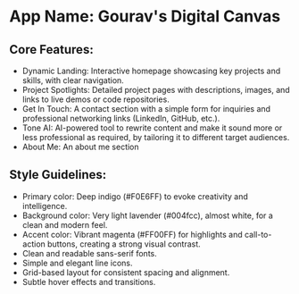 # **App Name**: Gourav's Digital Canvas

## Core Features:

- Dynamic Landing: Interactive homepage showcasing key projects and skills, with clear navigation.
- Project Spotlights: Detailed project pages with descriptions, images, and links to live demos or code repositories.
- Get In Touch: A contact section with a simple form for inquiries and professional networking links (LinkedIn, GitHub, etc.).
- Tone AI: AI-powered tool to rewrite content and make it sound more or less professional as required, by tailoring it to different target audiences.
- About Me: An about me section

## Style Guidelines:

- Primary color: Deep indigo (#F0E6FF) to evoke creativity and intelligence.
- Background color: Very light lavender (#004fcc), almost white, for a clean and modern feel.
- Accent color: Vibrant magenta (#FF00FF) for highlights and call-to-action buttons, creating a strong visual contrast.
- Clean and readable sans-serif fonts.
- Simple and elegant line icons.
- Grid-based layout for consistent spacing and alignment.
- Subtle hover effects and transitions.